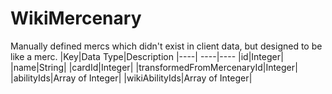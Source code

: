 # WikiMercenary
Manually defined mercs which didn't exist in client data, but designed to be like a merc.
|Key|Data Type|Description
|----| ----|----
|id|Integer|
|name|String|
|cardId|Integer|
|transformedFromMercenaryId|Integer|
|abilityIds|Array of Integer|
|wikiAbilityIds|Array of Integer|
